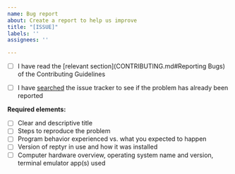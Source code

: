 ```yaml
---
name: Bug report
about: Create a report to help us improve
title: "[ISSUE]"
labels: ''
assignees: ''

---
```


- [ ] I have read the [relevant section](CONTRIBUTING.md#Reporting Bugs) of the Contributing Guidelines

- [ ] I have [searched](https://github.com/nelhage/reptyr/issues?q=is%3Aissue) the issue tracker to see if the problem has already been reported

**Required elements:**
- [ ] Clear and descriptive title
- [ ] Steps to reproduce the problem
- [ ] Program behavior experienced vs. what you expected to happen
- [ ] Version of reptyr in use and how it was installed
- [ ] Computer hardware overview, operating system name and version, terminal emulator app(s) used
